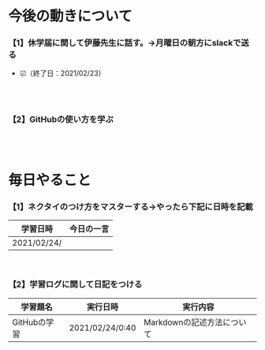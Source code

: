 # 今後の動きについて
### 【1】休学届に関して伊藤先生に話す。->月曜日の朝方にslackで送る
- ☑（終了日：2021/02/23）
<br />
<br />

### 【2】GitHubの使い方を学ぶ
<br />
<br />

# 毎日やること
### 【1】ネクタイのつけ方をマスターする→やったら下記に日時を記載

|学習日時|今日の一言|
|-|-
|2021/02/24/|

<br />

### 【2】学習ログに関して日記をつける

|学習題名|実行日時|実行内容|
|-|-|-
|GitHubの学習|2021/02/24/0:40|Markdownの記述方法について

<br />
